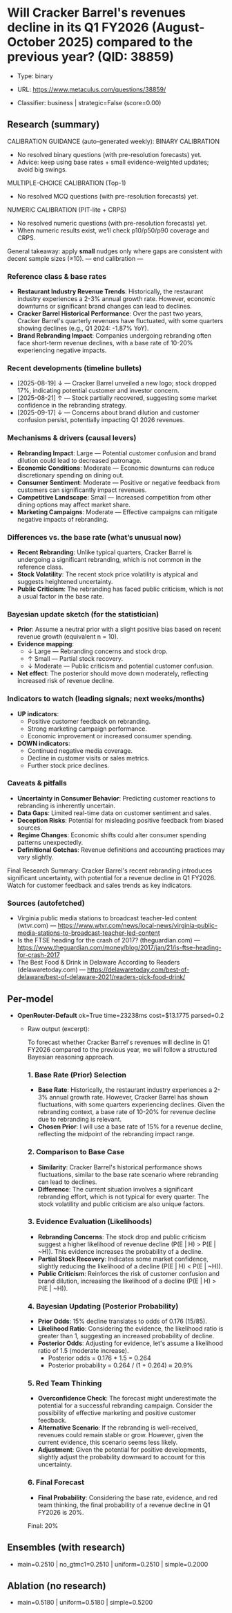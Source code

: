 # Will Cracker Barrel's revenues decline in its Q1 FY2026 (August-October 2025) compared to the previous year? (QID: 38859)

- Type: binary

- URL: https://www.metaculus.com/questions/38859/

- Classifier: business | strategic=False (score=0.00)

## Research (summary)

CALIBRATION GUIDANCE (auto-generated weekly):
BINARY CALIBRATION
- No resolved binary questions (with pre-resolution forecasts) yet.
- Advice: keep using base rates + small evidence-weighted updates; avoid big swings.

MULTIPLE-CHOICE CALIBRATION (Top-1)
- No resolved MCQ questions (with pre-resolution forecasts) yet.

NUMERIC CALIBRATION (PIT-lite + CRPS)
- No resolved numeric questions (with pre-resolution forecasts) yet.
- When numeric results exist, we’ll check p10/p50/p90 coverage and CRPS.

General takeaway: apply **small** nudges only where gaps are consistent with decent sample sizes (≥10).
— end calibration —

### Reference class & base rates
- **Restaurant Industry Revenue Trends**: Historically, the restaurant industry experiences a 2-3% annual growth rate. However, economic downturns or significant brand changes can lead to declines.
- **Cracker Barrel Historical Performance**: Over the past two years, Cracker Barrel's quarterly revenues have fluctuated, with some quarters showing declines (e.g., Q1 2024: -1.87% YoY).
- **Brand Rebranding Impact**: Companies undergoing rebranding often face short-term revenue declines, with a base rate of 10-20% experiencing negative impacts.

### Recent developments (timeline bullets)
- [2025-08-19] ↓ — Cracker Barrel unveiled a new logo; stock dropped 17%, indicating potential customer and investor concern.
- [2025-08-21] ↑ — Stock partially recovered, suggesting some market confidence in the rebranding strategy.
- [2025-09-17] ↓ — Concerns about brand dilution and customer confusion persist, potentially impacting Q1 2026 revenues.

### Mechanisms & drivers (causal levers)
- **Rebranding Impact**: Large — Potential customer confusion and brand dilution could lead to decreased patronage.
- **Economic Conditions**: Moderate — Economic downturns can reduce discretionary spending on dining out.
- **Consumer Sentiment**: Moderate — Positive or negative feedback from customers can significantly impact revenues.
- **Competitive Landscape**: Small — Increased competition from other dining options may affect market share.
- **Marketing Campaigns**: Moderate — Effective campaigns can mitigate negative impacts of rebranding.

### Differences vs. the base rate (what’s unusual now)
- **Recent Rebranding**: Unlike typical quarters, Cracker Barrel is undergoing a significant rebranding, which is not common in the reference class.
- **Stock Volatility**: The recent stock price volatility is atypical and suggests heightened uncertainty.
- **Public Criticism**: The rebranding has faced public criticism, which is not a usual factor in the base rate.

### Bayesian update sketch (for the statistician)
- **Prior**: Assume a neutral prior with a slight positive bias based on recent revenue growth (equivalent n = 10).
- **Evidence mapping**:
  - ↓ Large — Rebranding concerns and stock drop.
  - ↑ Small — Partial stock recovery.
  - ↓ Moderate — Public criticism and potential customer confusion.
- **Net effect**: The posterior should move down moderately, reflecting increased risk of revenue decline.

### Indicators to watch (leading signals; next weeks/months)
- **UP indicators**:
  - Positive customer feedback on rebranding.
  - Strong marketing campaign performance.
  - Economic improvement or increased consumer spending.
- **DOWN indicators**:
  - Continued negative media coverage.
  - Decline in customer visits or sales metrics.
  - Further stock price declines.

### Caveats & pitfalls
- **Uncertainty in Consumer Behavior**: Predicting customer reactions to rebranding is inherently uncertain.
- **Data Gaps**: Limited real-time data on customer sentiment and sales.
- **Deception Risks**: Potential for misleading positive feedback from biased sources.
- **Regime Changes**: Economic shifts could alter consumer spending patterns unexpectedly.
- **Definitional Gotchas**: Revenue definitions and accounting practices may vary slightly.

Final Research Summary: Cracker Barrel's recent rebranding introduces significant uncertainty, with potential for a revenue decline in Q1 FY2026. Watch for customer feedback and sales trends as key indicators.

### Sources (autofetched)
- Virginia public media stations to broadcast teacher-led content (wtvr.com) — https://www.wtvr.com/news/local-news/virginia-public-media-stations-to-broadcast-teacher-led-content
- Is the FTSE heading for the crash of 2017? (theguardian.com) — https://www.theguardian.com/money/blog/2017/jan/21/is-ftse-heading-for-crash-2017
- The Best Food & Drink in Delaware According to Readers (delawaretoday.com) — https://delawaretoday.com/best-of-delaware/best-of-delaware-2021/readers-pick-food-drink/

## Per-model

- **OpenRouter-Default** ok=True time=23238ms cost=$13.1775 parsed=0.2

  - Raw output (excerpt):

    To forecast whether Cracker Barrel's revenues will decline in Q1 FY2026 compared to the previous year, we will follow a structured Bayesian reasoning approach.
    
    ### 1. Base Rate (Prior) Selection
    - **Base Rate**: Historically, the restaurant industry experiences a 2-3% annual growth rate. However, Cracker Barrel has shown fluctuations, with some quarters experiencing declines. Given the rebranding context, a base rate of 10-20% for revenue decline due to rebranding is relevant.
    - **Chosen Prior**: I will use a base rate of 15% for a revenue decline, reflecting the midpoint of the rebranding impact range.
    
    ### 2. Comparison to Base Case
    - **Similarity**: Cracker Barrel's historical performance shows fluctuations, similar to the base rate scenario where rebranding can lead to declines.
    - **Difference**: The current situation involves a significant rebranding effort, which is not typical for every quarter. The stock volatility and public criticism are also unique factors.
    
    ### 3. Evidence Evaluation (Likelihoods)
    - **Rebranding Concerns**: The stock drop and public criticism suggest a higher likelihood of revenue decline (P(E | H) > P(E | ~H)). This evidence increases the probability of a decline.
    - **Partial Stock Recovery**: Indicates some market confidence, slightly reducing the likelihood of a decline (P(E | H) < P(E | ~H)).
    - **Public Criticism**: Reinforces the risk of customer confusion and brand dilution, increasing the likelihood of a decline (P(E | H) > P(E | ~H)).
    
    ### 4. Bayesian Updating (Posterior Probability)
    - **Prior Odds**: 15% decline translates to odds of 0.176 (15/85).
    - **Likelihood Ratio**: Considering the evidence, the likelihood ratio is greater than 1, suggesting an increased probability of decline.
    - **Posterior Odds**: Adjusting for evidence, let's assume a likelihood ratio of 1.5 (moderate increase).
      - Posterior odds = 0.176 * 1.5 = 0.264
      - Posterior probability = 0.264 / (1 + 0.264) ≈ 20.9%
    
    ### 5. Red Team Thinking
    - **Overconfidence Check**: The forecast might underestimate the potential for a successful rebranding campaign. Consider the possibility of effective marketing and positive customer feedback.
    - **Alternative Scenario**: If the rebranding is well-received, revenues could remain stable or grow. However, given the current evidence, this scenario seems less likely.
    - **Adjustment**: Given the potential for positive developments, slightly adjust the probability downward to account for this uncertainty.
    
    ### 6. Final Forecast
    - **Final Probability**: Considering the base rate, evidence, and red team thinking, the final probability of a revenue decline in Q1 FY2026 is 20%.
    
    Final: 20%

## Ensembles (with research)

- main=0.2510 | no_gtmc1=0.2510 | uniform=0.2510 | simple=0.2000

## Ablation (no research)

- main=0.5180 | uniform=0.5180 | simple=0.5200
